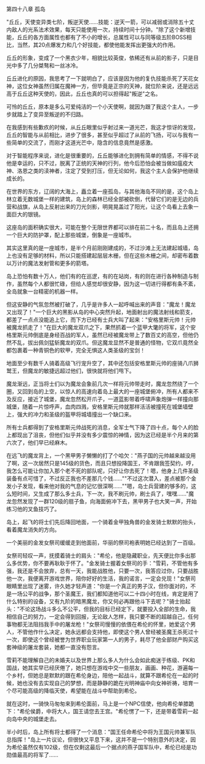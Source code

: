 第四十八章 孤岛


"丘丘，天使变异类七阶，叛逆天使……技能：逆天一箭，可以减弱或消除五十丈内敌人的光系法术效果，每天只能使用一次，持续时间十分钟。"除了这个新增技能，丘丘的各方面属性也都有了不小的增长，总属性可以与同等级五阶BOSS相比，当然，其20点爆发力和几个好技能，都使他能发挥出更强大的作用。

丘丘的形象，变成了一个黑衣少年，相貌比较英俊，依稀还有从前的影子，只是目光中多了几分桀骜和一丝冰冷。

丘丘进化的原因，我思考了一下就明白了，应该是因为他的复仇技能杀死了天花女神，这位女神虽然归属在魔神一方，但毕竟是正宗的天神，就位阶来说，还是远远高于丘丘这种天使的，因此，丘丘也真的可以担得起"叛逆"之名。

可怜的丘丘，原本是多么可爱纯洁的一个小天使啊，就因为跟了我这个主人，一步步就踏上了变异至叛逆的不归路。

在我感到有些歉疚的时候，从丘丘眼里似乎射过来一道光芒，我这才惊讶的发现，丘丘的智能与从前相比，进步了很多，甚至似乎超过了从前的飞扬，可以与我有一些简单的交流了，而刚才这道光芒中，隐含的信息竟然是感激。

对于智能程序来说，进化是很重要的，丘丘能够进化到拥有简单的情感，不得不说他是幸运的，只不过，脱离了正统的天神的行列，他今后恐怕会被当做如瘟疫大神、洛恩之类的渎神者，注定了受到打压，但无论如何，我这个主人会保护他继续成长的。

在世界的东方，辽阔的大海上，矗立着一座孤岛，与其他海岛不同的是，这个岛上林立着无数城堡一样的建筑，岛上的森林已经全部被砍倒，代替它们的是无边的兵营和战旗，从岛上反射出来的刀光剑影，明晃晃盖过了阳光，让这个岛看上去象一面巨大的银镜。

这座岛的面积确实很大，可能在整个无限世界都可以排在前二十名，而且岛上还拥一个巨大的防护罩，配上那些城堡，倒象是一座城市。

其实这里真的是一座城市，是半个月前刚刚建成的，不过沙滩上无法建起城墙，岛上也没有足够的材料，所以只能搭建起层层木栅，但在这些木栅之间，却密布着数以万计的魔法发射管和更多的箭塔。

岛上恐怕有数十万人，他们有的在巡逻，有的在站岗，有的则在进行各种制造与制作，虽然每个人都很忙碌，但给人感觉却很安静，因为这一切进行得都有条不紊，全岛就象一台精密的机器一样。

但这安静的气氛忽然被打破了，几乎是许多人一起呼喊出来的声音："魔龙！魔龙又出现了！"一个巨大的黑影从岛的中心突然升起，地面射出的魔法射线和箭支，都差了一点点没能追上它，而下方已经有士兵大叫了起来："安格里斯元帅！元帅被魔龙抓走了！"在巨大的魔龙双爪之下，果然抓着一个蓝甲大氅的将军，这个安格里斯元帅倒底是身经百战的军人，虽然已经被魔龙带上了数百丈的高空，但他仍然不乱，拔出佩剑猛斩魔龙的双爪。但这魔龙显然不是普通的怪物，它双爪竟然全都包裹着一种青铜色的软甲，完全无惧这人类圣级的宝剑！

地面至少有数千人骑着高级飞行宠升空了，其中还包括安格里斯元帅的座骑八爪狮鹫王，但魔龙的敏捷远超过他们，很快就将他们甩下。

魔龙渐远，正当将士们以为魔龙会象前几次一样将元帅带走时，魔龙忽然绕了一个圈，又回到岛的上空，以惊人的高速向着岛上最大的一座城堡俯冲，所有人都来不及反应，接近了城堡，魔龙忽然松开爪子，一道蓝影带着呼啸声象炮弹一样撞向那城堡，随着一片惊呼声，血肉四溅，安格里斯元帅就那样活活被撞死在城堡墙壁上，强大的冲力和圣级的盔甲将城墙撞出一个缺口来。

所有士兵都得到了安格里斯元帅战死的消息，全军士气下降了四十点，每个人的脸上都现出了沮丧，但他们似乎并没有多少震惊的神情，因为这已经是半个月来的第六次了，他们早已经麻木。

在远飞的魔龙背上，一个黑甲男子懒懒的打了个哈欠："燕子国的元帅越来越没用了啊，这一次居然只是145级的货色，而且只想投降国王，不肯跟我签契约，哼，我怎么可能让你加入那个老不死的部队呢，只好让你去死了！嗯，他身上几件圣级装备有点可惜了，不过反正我也不差那几个钱……""不过这次潜入，差点被那个金发小子发现，看来他对我的气息的记忆很深啊……""嗯，岛士兵营建的够多的，这么短时间，又生成了那么多士兵，下一次，我不刷元帅，刷士兵了，嘿嘿……"魔龙忽然发现了一群120级的扇子鱼，向海面俯冲下去，黑甲男子也大笑一声，开始练习他的叉鱼技巧了。

岛上，起飞的将士们先后降回地面，一个骑着金甲独角兽的金发骑士默默的抬头，看着魔龙消失的方向。

一个美丽的金发女祭司缓缓走到他面前，华丽的祭司袍表明她已经达到了一百级。

女祭司轻叹一声，抚摸着骑士的肩头："希伦，他是隐藏职业，先天便比你多出那么多优势，你不要再耿耿于怀了。"金发骑士握着女祭司的手："雪莉，不管他有多强，我还是不会放弃，总有一天，我能战胜他，只要一次，我答应过你，只要战胜他一次，我便离开游戏世界，陪你好好的生活，我的诺言，一定会兑现！"女祭司眼睛里出现了迷雾，许久她才轻声道："你是一个真正的男子汉，但你面对的，不是一场公平的战争，那个圣魔王，我们都知道他可以二十四小时在线，肯定是用了什么特别的设备，又有九阶的暗黑魔龙，你又何必再跟他斗下去呢？"骑士抬起头："不论这场战斗多么不公平，但我的目标已经定下，就要投入全部的生命，我相信自己的努力，一定会得到回报，无论敌人怎样，我只要不断的超越自己，任何事物都无法阻挡我手中的屠龙枪！"女祭司慢慢的依偎在希伦的怀里，她爱这个男人，不管他作什么决定，她永远都会支持他，即使这个男人曾经被圣魔王杀死过十一次，即使这个曾经被誉为世界职业玩家第一人的男子，耗尽了他全部财产购买这套神级的屠龙套装，她都一直没有怨言。

雪莉不能理解自己的未婚夫以及世界上那么多人为什么会如此痴迷于练级、PK和国战，她其实早已经厌倦了，她只想在游戏中交一些朋友，画画、种花，游遍每一个乡村，但她总是默默的跟在希伦身边，陪他一起战斗，就算不跟希伦在一起的时候，她也没有去实现自己的梦想，而是静静的跪在光明神庙中向女神祈祷，培育一个尽可能高级的降临天使，希望能在战斗中帮助到希伦。

就在这时，一骑快马匆匆来到希伦面前，马上是一个NPC信使，他向希伦单膝跪下："希伦侯爵，中将大人，国王请您去王宫。"希伦愣了一下，还是带着雪莉一起向岛中央的城堡走去。

半小时后，岛上所有将士都得了一个消息："国王任命希伦中将为王国元帅兼军队总指挥！"岛上一片议论，但很快又平息下来，这并不是一个特别意外的决定，因为希伦虽然仅有102级，但在仅剩这最后一个据点的燕子国军队中，希伦已经是功勋值最高的将军了……





